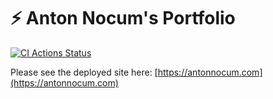 # ⚡ Anton Nocum's Portfolio

[![CI Actions Status](https://github.com/admn16/portfolio/workflows/CI/badge.svg)](https://github.com/admn16/portfolio/actions)

Please see the deployed site here: [https://antonnocum.com](https://antonnocum.com)

